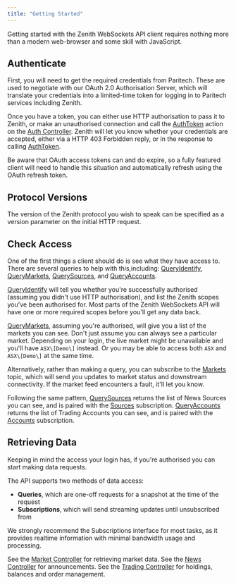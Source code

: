 ```yaml
---
title: "Getting Started"
---
```


Getting started with the Zenith WebSockets API client requires nothing more than a modern web-browser and some skill with JavaScript.

## Authenticate

First, you will need to get the required credentials from Paritech. These are used to negotiate with our OAuth 2.0 Authorisation Server, which will translate your credentials into a limited-time token for logging in to Paritech services including Zenith.

Once you have a token, you can either use HTTP authorisation to pass it to Zenith, or make an unauthorised connection and call the [AuthToken](../controllers/auth/authtoken/) action on the [Auth Controller](../controllers/auth/). Zenith will let you know whether your credentials are accepted, either via a HTTP 403 Forbidden reply, or in the response to calling [AuthToken](../controllers/auth/authtoken/).

Be aware that OAuth access tokens can and do expire, so a fully featured client will need to handle this situation and automatically refresh using the OAuth refresh token.

## Protocol Versions

The version of the Zenith protocol you wish to speak can be specified as a version parameter on the initial HTTP request.

## Check Access

One of the first things a client should do is see what they have access to. There are several queries to help with this,including: [QueryIdentify](../controllers/auth/queryidentify/), [QueryMarkets](../controllers/market/querymarkets/), [QuerySources](../controllers/news/querysources/), and [QueryAccounts](../controllers/trading/queryaccounts/).

[QueryIdentify](../controllers/auth/queryidentify/) will tell you whether you're successfully authorised \(assuming you didn't use HTTP authorisation\), and list the Zenith scopes you've been authorised for. Most parts of the Zenith WebSockets API will have one or more required scopes before you'll get any data back.

[QueryMarkets](../controllers/market/querymarkets/), assuming you're authorised, will give you a list of the markets you can see. Don't just assume you can always see a particular market. Depending on your login, the live market might be unavailable and you'll have `ASX\[Demo\]` instead. Or you may be able to access both `ASX` and `ASX\[Demo\]` at the same time.

Alternatively, rather than making a query, you can subscribe to the [Markets](../controllers/market/markets/) topic, which will send you updates to market status and downstream connectivity. If the market feed encounters a fault, it'll let you know.

Following the same pattern, [QuerySources](../controllers/news/querysources/) returns the list of News Sources you can see, and is paired with the [Sources](../controllers/news/sources/) subscription. [QueryAccounts](../controllers/trading/queryaccounts/) returns the list of Trading Accounts you can see, and is paired with the [Accounts](../controllers/trading/accounts/) subscription.

## Retrieving Data

Keeping in mind the access your login has, if you're authorised you can start making data requests.

The API supports two methods of data access:

* **Queries**, which are one-off requests for a snapshot at the time of the request
* **Subscriptions**, which will send streaming updates until unsubscribed from

We strongly recommend the Subscriptions interface for most tasks, as it provides realtime information with minimal bandwidth usage and processing.

See the [Market Controller](../controllers/market/) for retrieving market data. See the [News Controller](../controllers/news/) for announcements. See the [Trading Controller](../controllers/trading/) for holdings, balances and order management.

